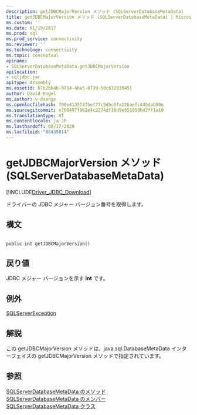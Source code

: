 ```yaml
---
description: getJDBCMajorVersion メソッド (SQLServerDatabaseMetaData)
title: getJDBCMajorVersion メソッド (SQLServerDatabaseMetaData) | Microsoft Docs
ms.custom: ''
ms.date: 01/19/2017
ms.prod: sql
ms.prod_service: connectivity
ms.reviewer: ''
ms.technology: connectivity
ms.topic: conceptual
apiname:
- SQLServerDatabaseMetaData.getJDBCMajorVersion
apilocation:
- sqljdbc.jar
apitype: Assembly
ms.assetid: 67b2bb4b-9714-4ba5-8739-50c632830451
author: David-Engel
ms.author: v-daenge
ms.openlocfilehash: f90e4135f4fbef77c5d5c6fa22baefc445dab98e
ms.sourcegitcommit: e700497f962e4c2274df16d9e651059b42ff1a10
ms.translationtype: HT
ms.contentlocale: ja-JP
ms.lasthandoff: 08/17/2020
ms.locfileid: "88435814"
---
```

# <a name="getjdbcmajorversion-method-sqlserverdatabasemetadata"></a>getJDBCMajorVersion メソッド (SQLServerDatabaseMetaData)
[!INCLUDE[Driver_JDBC_Download](../../../includes/driver_jdbc_download.md)]

  ドライバーの JDBC メジャー バージョン番号を取得します。  
  
## <a name="syntax"></a>構文  
  
```  
  
public int getJDBCMajorVersion()  
```  
  
## <a name="return-value"></a>戻り値  
 JDBC メジャー バージョンを示す **int** です。  
  
## <a name="exceptions"></a>例外  
 [SQLServerException](../../../connect/jdbc/reference/sqlserverexception-class.md)  
  
## <a name="remarks"></a>解説  
 この getJDBCMajorVersion メソッドは、java.sql.DatabaseMetaData インターフェイスの getJDBCMajorVersion メソッドで指定されています。  
  
## <a name="see-also"></a>参照  
 [SQLServerDatabaseMetaData のメソッド](../../../connect/jdbc/reference/sqlserverdatabasemetadata-methods.md)   
 [SQLServerDatabaseMetaData のメンバー](../../../connect/jdbc/reference/sqlserverdatabasemetadata-members.md)   
 [SQLServerDatabaseMetaData クラス](../../../connect/jdbc/reference/sqlserverdatabasemetadata-class.md)  
  
  
